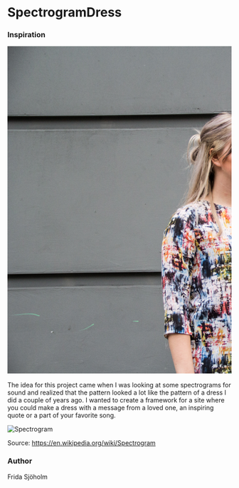 # SpectrogramDress
### Inspiration
![Dress](dress.jpg)

The idea for this project came when I was looking at some spectrograms for sound and realized that the pattern looked a lot like the pattern of a dress I did a couple of years ago. I wanted to create a framework for a site where you could make a dress with a message from a loved one, an inspiring quote or a part of your favorite song.

![Spectrogram](https://en.wikipedia.org/wiki/Spectrogram#/media/File:Spectrogram-19thC.png)

Source: https://en.wikipedia.org/wiki/Spectrogram

### Author
Frida Sjöholm
